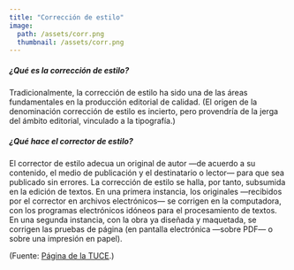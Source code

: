 ```yaml
---
title: "Corrección de estilo"
image: 
  path: /assets/corr.png
  thumbnail: /assets/corr.png
---
```


##### ¿Qué es la corrección de estilo?

Tradicionalmente, la corrección de estilo ha sido una de las áreas fundamentales en la producción editorial de calidad. (El origen de la denominación corrección de estilo es incierto, pero provendría de la jerga del ámbito editorial, vinculado a la tipografía.)

##### ¿Qué hace el corrector de estilo?

El corrector de estilo adecua un original de autor —de acuerdo a su contenido, el medio de publicación y el destinatario o lector— para que sea publicado sin errores. La corrección de estilo se halla, por tanto, subsumida en la edición de textos.
En una primera instancia, los originales —recibidos por el corrector en archivos electrónicos— se corrigen en la computadora, con los programas electrónicos idóneos para el procesamiento de textos. En una segunda instancia, con la obra ya diseñada y maquetada, se corrigen las pruebas de página (en pantalla electrónica —sobre PDF— o sobre una impresión en papel).

(Fuente: [Página de la TUCE](https://www.fhuce.edu.uy/index.php/ensenanza/tecnicaturas/tecnicatura-universitaria-en-correccion-de-estilo "Página de la TUCE").)

